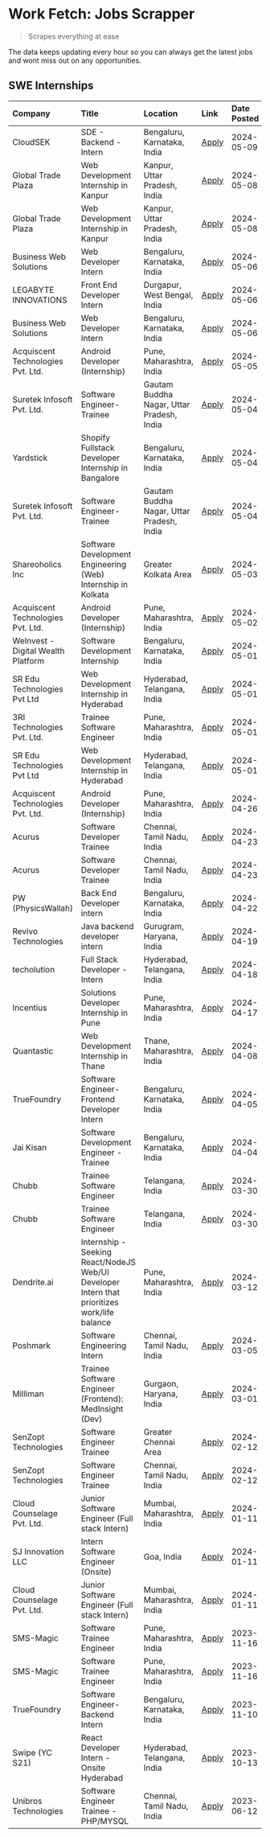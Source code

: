 # Work Fetch: Jobs Scrapper
> Scrapes everything at ease

The data keeps updating every hour so you can always get the latest jobs and wont miss out on any opportunities.

## SWE Internships
<!--START_SECTION:workfetch-->
| Company                            | Title                                                                                        | Location                                  | Link                                                                                                                                                                                                                                                                                                          | Date Posted   |
|:-----------------------------------|:---------------------------------------------------------------------------------------------|:------------------------------------------|:--------------------------------------------------------------------------------------------------------------------------------------------------------------------------------------------------------------------------------------------------------------------------------------------------------------|:--------------|
| CloudSEK                           | SDE - Backend - Intern                                                                       | Bengaluru, Karnataka, India               | [Apply](https://in.linkedin.com/jobs/view/sde-backend-intern-at-cloudsek-3920377259?position=7&pageNum=0&refId=s%2FcnflopMQIaQv1ZWjOQ3A%3D%3D&trackingId=Lqe5orNblfXO8AZvatGrHA%3D%3D&trk=public_jobs_jserp-result_search-card)                                                                               | 2024-05-09    |
| Global Trade Plaza                 | Web Development Internship in Kanpur                                                         | Kanpur, Uttar Pradesh, India              | [Apply](https://in.linkedin.com/jobs/view/web-development-internship-in-kanpur-at-global-trade-plaza-3921430242?position=28&pageNum=0&refId=s%2FcnflopMQIaQv1ZWjOQ3A%3D%3D&trackingId=TcHppeiVe42QqtLrKdagaQ%3D%3D&trk=public_jobs_jserp-result_search-card)                                                  | 2024-05-08    |
| Global Trade Plaza                 | Web Development Internship in Kanpur                                                         | Kanpur, Uttar Pradesh, India              | [Apply](https://in.linkedin.com/jobs/view/web-development-internship-in-kanpur-at-global-trade-plaza-3921430242?position=3&pageNum=2&refId=%2BnqgRO1dWIz0nrW%2BMKa%2Fig%3D%3D&trackingId=WatDwIx2xiTigOC5xrdrXw%3D%3D&trk=public_jobs_jserp-result_search-card)                                               | 2024-05-08    |
| Business Web Solutions             | Web Developer Intern                                                                         | Bengaluru, Karnataka, India               | [Apply](https://in.linkedin.com/jobs/view/web-developer-intern-at-business-web-solutions-3918747383?position=29&pageNum=0&refId=s%2FcnflopMQIaQv1ZWjOQ3A%3D%3D&trackingId=suIvgWeWNq3nBbtj5D9PMw%3D%3D&trk=public_jobs_jserp-result_search-card)                                                              | 2024-05-06    |
| LEGABYTE INNOVATIONS               | Front End  Developer Intern                                                                  | Durgapur, West Bengal, India              | [Apply](https://in.linkedin.com/jobs/view/front-end-developer-intern-at-legabyte-innovations-3918718185?position=40&pageNum=0&refId=s%2FcnflopMQIaQv1ZWjOQ3A%3D%3D&trackingId=ml3T8fQyR5IcLe798oqFrA%3D%3D&trk=public_jobs_jserp-result_search-card)                                                          | 2024-05-06    |
| Business Web Solutions             | Web Developer Intern                                                                         | Bengaluru, Karnataka, India               | [Apply](https://in.linkedin.com/jobs/view/web-developer-intern-at-business-web-solutions-3918747383?position=4&pageNum=2&refId=%2BnqgRO1dWIz0nrW%2BMKa%2Fig%3D%3D&trackingId=3HXNLCwIa%2BGZd7mhm%2F7fKA%3D%3D&trk=public_jobs_jserp-result_search-card)                                                       | 2024-05-06    |
| Acquiscent Technologies Pvt. Ltd.  | Android Developer (Internship)                                                               | Pune, Maharashtra, India                  | [Apply](https://in.linkedin.com/jobs/view/android-developer-internship-at-acquiscent-technologies-pvt-ltd-3917774887?position=55&pageNum=0&refId=s%2FcnflopMQIaQv1ZWjOQ3A%3D%3D&trackingId=4aH3pCGvIT62sN61sEETpQ%3D%3D&trk=public_jobs_jserp-result_search-card)                                             | 2024-05-05    |
| Suretek Infosoft Pvt. Ltd.         | Software Engineer-Trainee                                                                    | Gautam Buddha Nagar, Uttar Pradesh, India | [Apply](https://in.linkedin.com/jobs/view/software-engineer-trainee-at-suretek-infosoft-pvt-ltd-3916999948?position=33&pageNum=0&refId=s%2FcnflopMQIaQv1ZWjOQ3A%3D%3D&trackingId=I13p7bLgAyBuL6mcyGyBpQ%3D%3D&trk=public_jobs_jserp-result_search-card)                                                       | 2024-05-04    |
| Yardstick                          | Shopify Fullstack Developer Internship in Bangalore                                          | Bengaluru, Karnataka, India               | [Apply](https://in.linkedin.com/jobs/view/shopify-fullstack-developer-internship-in-bangalore-at-yardstick-3917652092?position=37&pageNum=0&refId=s%2FcnflopMQIaQv1ZWjOQ3A%3D%3D&trackingId=eD8cnZyqNgf6YgezFN6G1A%3D%3D&trk=public_jobs_jserp-result_search-card)                                            | 2024-05-04    |
| Suretek Infosoft Pvt. Ltd.         | Software Engineer-Trainee                                                                    | Gautam Buddha Nagar, Uttar Pradesh, India | [Apply](https://in.linkedin.com/jobs/view/software-engineer-trainee-at-suretek-infosoft-pvt-ltd-3916999948?position=8&pageNum=2&refId=%2BnqgRO1dWIz0nrW%2BMKa%2Fig%3D%3D&trackingId=Xi0Tlse5DRKWnebh2jH18A%3D%3D&trk=public_jobs_jserp-result_search-card)                                                    | 2024-05-04    |
| Shareoholics Inc                   | Software Development Engineering (Web) Internship in Kolkata                                 | Greater Kolkata Area                      | [Apply](https://in.linkedin.com/jobs/view/software-development-engineering-web-internship-in-kolkata-at-shareoholics-inc-3917065308?position=4&pageNum=0&refId=s%2FcnflopMQIaQv1ZWjOQ3A%3D%3D&trackingId=p9TB7X9Bxav7t5EyMMk1lQ%3D%3D&trk=public_jobs_jserp-result_search-card)                               | 2024-05-03    |
| Acquiscent Technologies Pvt. Ltd.  | Android Developer (Internship)                                                               | Pune, Maharashtra, India                  | [Apply](https://in.linkedin.com/jobs/view/android-developer-internship-at-acquiscent-technologies-pvt-ltd-3914355541?position=46&pageNum=0&refId=s%2FcnflopMQIaQv1ZWjOQ3A%3D%3D&trackingId=ZfvW9jF6qz5AzkgYOz%2FHgA%3D%3D&trk=public_jobs_jserp-result_search-card)                                           | 2024-05-02    |
| WeInvest - Digital Wealth Platform | Software Development Internship                                                              | Bengaluru, Karnataka, India               | [Apply](https://in.linkedin.com/jobs/view/software-development-internship-at-weinvest-digital-wealth-platform-3912867225?position=2&pageNum=0&refId=s%2FcnflopMQIaQv1ZWjOQ3A%3D%3D&trackingId=B%2Bu%2FNcwCG4qzgf71rGvfXA%3D%3D&trk=public_jobs_jserp-result_search-card)                                      | 2024-05-01    |
| SR Edu Technologies Pvt Ltd        | Web Development Internship in Hyderabad                                                      | Hyderabad, Telangana, India               | [Apply](https://in.linkedin.com/jobs/view/web-development-internship-in-hyderabad-at-sr-edu-technologies-pvt-ltd-3915582854?position=34&pageNum=0&refId=s%2FcnflopMQIaQv1ZWjOQ3A%3D%3D&trackingId=NRPY7BUYClbI4x46hEBsDA%3D%3D&trk=public_jobs_jserp-result_search-card)                                      | 2024-05-01    |
| 3RI Technologies Pvt. Ltd.         | Trainee Software Engineer                                                                    | Pune, Maharashtra, India                  | [Apply](https://in.linkedin.com/jobs/view/trainee-software-engineer-at-3ri-technologies-pvt-ltd-3912869178?position=50&pageNum=0&refId=s%2FcnflopMQIaQv1ZWjOQ3A%3D%3D&trackingId=4IilwpycogGkugKQmXUQPg%3D%3D&trk=public_jobs_jserp-result_search-card)                                                       | 2024-05-01    |
| SR Edu Technologies Pvt Ltd        | Web Development Internship in Hyderabad                                                      | Hyderabad, Telangana, India               | [Apply](https://in.linkedin.com/jobs/view/web-development-internship-in-hyderabad-at-sr-edu-technologies-pvt-ltd-3915582854?position=9&pageNum=2&refId=%2BnqgRO1dWIz0nrW%2BMKa%2Fig%3D%3D&trackingId=J5KE%2BP99BiGTPCm5Zfgs0g%3D%3D&trk=public_jobs_jserp-result_search-card)                                 | 2024-05-01    |
| Acquiscent Technologies Pvt. Ltd.  | Android Developer (Internship)                                                               | Pune, Maharashtra, India                  | [Apply](https://in.linkedin.com/jobs/view/android-developer-internship-at-acquiscent-technologies-pvt-ltd-3909395375?position=51&pageNum=0&refId=s%2FcnflopMQIaQv1ZWjOQ3A%3D%3D&trackingId=9GFUwl%2F7EOTBRaWmzhh8VA%3D%3D&trk=public_jobs_jserp-result_search-card)                                           | 2024-04-26    |
| Acurus                             | Software Developer Trainee                                                                   | Chennai, Tamil Nadu, India                | [Apply](https://in.linkedin.com/jobs/view/software-developer-trainee-at-acurus-3907363844?position=27&pageNum=0&refId=s%2FcnflopMQIaQv1ZWjOQ3A%3D%3D&trackingId=a9XDIki3Ox94zDVXz5zLkw%3D%3D&trk=public_jobs_jserp-result_search-card)                                                                        | 2024-04-23    |
| Acurus                             | Software Developer Trainee                                                                   | Chennai, Tamil Nadu, India                | [Apply](https://in.linkedin.com/jobs/view/software-developer-trainee-at-acurus-3907363844?position=2&pageNum=2&refId=%2BnqgRO1dWIz0nrW%2BMKa%2Fig%3D%3D&trackingId=q1%2FtGyb2BOXprsYhdanXyA%3D%3D&trk=public_jobs_jserp-result_search-card)                                                                   | 2024-04-23    |
| PW (PhysicsWallah)                 | Back End Developer intern                                                                    | Bengaluru, Karnataka, India               | [Apply](https://in.linkedin.com/jobs/view/back-end-developer-intern-at-pw-physicswallah-3907293630?position=22&pageNum=0&refId=s%2FcnflopMQIaQv1ZWjOQ3A%3D%3D&trackingId=nOKUxrgEol4LNXJXNAH58Q%3D%3D&trk=public_jobs_jserp-result_search-card)                                                               | 2024-04-22    |
| Revivo Technologies                | Java backend developer intern                                                                | Gurugram, Haryana, India                  | [Apply](https://in.linkedin.com/jobs/view/java-backend-developer-intern-at-revivo-technologies-3906034446?position=39&pageNum=0&refId=s%2FcnflopMQIaQv1ZWjOQ3A%3D%3D&trackingId=ZvSymlc5CEkcPkzk2DXkUw%3D%3D&trk=public_jobs_jserp-result_search-card)                                                        | 2024-04-19    |
| techolution                        | Full Stack Developer - Intern                                                                | Hyderabad, Telangana, India               | [Apply](https://in.linkedin.com/jobs/view/full-stack-developer-intern-at-techolution-3904814977?position=41&pageNum=0&refId=s%2FcnflopMQIaQv1ZWjOQ3A%3D%3D&trackingId=6z5bwZOqE%2B9Jy56SXOklAQ%3D%3D&trk=public_jobs_jserp-result_search-card)                                                                | 2024-04-18    |
| Incentius                          | Solutions Developer Internship in Pune                                                       | Pune, Maharashtra, India                  | [Apply](https://in.linkedin.com/jobs/view/solutions-developer-internship-in-pune-at-incentius-3904329499?position=23&pageNum=0&refId=s%2FcnflopMQIaQv1ZWjOQ3A%3D%3D&trackingId=4rW3eqD6%2BjXb%2FOujFTacxw%3D%3D&trk=public_jobs_jserp-result_search-card)                                                     | 2024-04-17    |
| Quantastic                         | Web Development Internship in Thane                                                          | Thane, Maharashtra, India                 | [Apply](https://in.linkedin.com/jobs/view/web-development-internship-in-thane-at-quantastic-3888221292?position=57&pageNum=0&refId=s%2FcnflopMQIaQv1ZWjOQ3A%3D%3D&trackingId=qInYjD2UPIdaGlMRN%2FhY8Q%3D%3D&trk=public_jobs_jserp-result_search-card)                                                         | 2024-04-08    |
| TrueFoundry                        | Software Engineer- Frontend Developer Intern                                                 | Bengaluru, Karnataka, India               | [Apply](https://in.linkedin.com/jobs/view/software-engineer-frontend-developer-intern-at-truefoundry-3887320206?position=24&pageNum=0&refId=s%2FcnflopMQIaQv1ZWjOQ3A%3D%3D&trackingId=J2MiPAbgYwMMch7y3hMLpA%3D%3D&trk=public_jobs_jserp-result_search-card)                                                  | 2024-04-05    |
| Jai Kisan                          | Software Development Engineer - Trainee                                                      | Bengaluru, Karnataka, India               | [Apply](https://in.linkedin.com/jobs/view/software-development-engineer-trainee-at-jai-kisan-3913911193?position=25&pageNum=0&refId=s%2FcnflopMQIaQv1ZWjOQ3A%3D%3D&trackingId=3Mi9QCv%2BXNdT%2Ff4YhEzQWw%3D%3D&trk=public_jobs_jserp-result_search-card)                                                      | 2024-04-04    |
| Chubb                              | Trainee Software Engineer                                                                    | Telangana, India                          | [Apply](https://in.linkedin.com/jobs/view/trainee-software-engineer-at-chubb-3909641440?position=26&pageNum=0&refId=s%2FcnflopMQIaQv1ZWjOQ3A%3D%3D&trackingId=N0WAa1xvgx95vGfLtz%2BDww%3D%3D&trk=public_jobs_jserp-result_search-card)                                                                        | 2024-03-30    |
| Chubb                              | Trainee Software Engineer                                                                    | Telangana, India                          | [Apply](https://in.linkedin.com/jobs/view/trainee-software-engineer-at-chubb-3909641440?position=1&pageNum=2&refId=%2BnqgRO1dWIz0nrW%2BMKa%2Fig%3D%3D&trackingId=b2HHG4Gx4xO5e84SgbB60g%3D%3D&trk=public_jobs_jserp-result_search-card)                                                                       | 2024-03-30    |
| Dendrite.ai                        | Internship - Seeking React/NodeJS Web/UI Developer Intern that prioritizes work/life balance | Pune, Maharashtra, India                  | [Apply](https://in.linkedin.com/jobs/view/internship-seeking-react-nodejs-web-ui-developer-intern-that-prioritizes-work-life-balance-at-dendrite-ai-3853583200?position=42&pageNum=0&refId=s%2FcnflopMQIaQv1ZWjOQ3A%3D%3D&trackingId=SS0jEw8M8BDwPhg%2BUwgSZA%3D%3D&trk=public_jobs_jserp-result_search-card) | 2024-03-12    |
| Poshmark                           | Software Engineering Intern                                                                  | Chennai, Tamil Nadu, India                | [Apply](https://in.linkedin.com/jobs/view/software-engineering-intern-at-poshmark-3846946793?position=45&pageNum=0&refId=s%2FcnflopMQIaQv1ZWjOQ3A%3D%3D&trackingId=GuHc2Bsnf0G%2BGaoDV6KdxA%3D%3D&trk=public_jobs_jserp-result_search-card)                                                                   | 2024-03-05    |
| Milliman                           | Trainee Software Engineer (Frontend): MedInsight (Dev)                                       | Gurgaon, Haryana, India                   | [Apply](https://in.linkedin.com/jobs/view/trainee-software-engineer-frontend-medinsight-dev-at-milliman-3792874280?position=16&pageNum=0&refId=s%2FcnflopMQIaQv1ZWjOQ3A%3D%3D&trackingId=Ar6lLxcTEBMD1PBbfmfqsg%3D%3D&trk=public_jobs_jserp-result_search-card)                                               | 2024-03-01    |
| SenZopt Technologies               | Software Engineer Trainee                                                                    | Greater Chennai Area                      | [Apply](https://in.linkedin.com/jobs/view/software-engineer-trainee-at-senzopt-technologies-3827688781?position=38&pageNum=0&refId=s%2FcnflopMQIaQv1ZWjOQ3A%3D%3D&trackingId=eF%2Bu0WVj15Bq4daVUB42rg%3D%3D&trk=public_jobs_jserp-result_search-card)                                                         | 2024-02-12    |
| SenZopt Technologies               | Software Engineer Trainee                                                                    | Chennai, Tamil Nadu, India                | [Apply](https://in.linkedin.com/jobs/view/software-engineer-trainee-at-senzopt-technologies-3827686880?position=60&pageNum=0&refId=s%2FcnflopMQIaQv1ZWjOQ3A%3D%3D&trackingId=XAyPesf0z5lTvAKvThjaIQ%3D%3D&trk=public_jobs_jserp-result_search-card)                                                           | 2024-02-12    |
| Cloud Counselage Pvt. Ltd.         | Junior Software Engineer (Full stack Intern)                                                 | Mumbai, Maharashtra, India                | [Apply](https://in.linkedin.com/jobs/view/junior-software-engineer-full-stack-intern-at-cloud-counselage-pvt-ltd-3803132814?position=32&pageNum=0&refId=s%2FcnflopMQIaQv1ZWjOQ3A%3D%3D&trackingId=ELRINBhneqqkx3ZN5Iz6gA%3D%3D&trk=public_jobs_jserp-result_search-card)                                      | 2024-01-11    |
| SJ Innovation LLC                  | Intern Software Engineer (Onsite)                                                            | Goa, India                                | [Apply](https://in.linkedin.com/jobs/view/intern-software-engineer-onsite-at-sj-innovation-llc-3799959011?position=56&pageNum=0&refId=s%2FcnflopMQIaQv1ZWjOQ3A%3D%3D&trackingId=Ld85zpr1LaYViTJiQNjWjw%3D%3D&trk=public_jobs_jserp-result_search-card)                                                        | 2024-01-11    |
| Cloud Counselage Pvt. Ltd.         | Junior Software Engineer (Full stack Intern)                                                 | Mumbai, Maharashtra, India                | [Apply](https://in.linkedin.com/jobs/view/junior-software-engineer-full-stack-intern-at-cloud-counselage-pvt-ltd-3803132814?position=7&pageNum=2&refId=%2BnqgRO1dWIz0nrW%2BMKa%2Fig%3D%3D&trackingId=BURGLVQWMzmYrQu6bc4rqQ%3D%3D&trk=public_jobs_jserp-result_search-card)                                   | 2024-01-11    |
| SMS-Magic                          | Software Trainee Engineer                                                                    | Pune, Maharashtra, India                  | [Apply](https://in.linkedin.com/jobs/view/software-trainee-engineer-at-sms-magic-3761409781?position=35&pageNum=0&refId=s%2FcnflopMQIaQv1ZWjOQ3A%3D%3D&trackingId=Fi3%2BHd07A2EwJU1abQZi4A%3D%3D&trk=public_jobs_jserp-result_search-card)                                                                    | 2023-11-16    |
| SMS-Magic                          | Software Trainee Engineer                                                                    | Pune, Maharashtra, India                  | [Apply](https://in.linkedin.com/jobs/view/software-trainee-engineer-at-sms-magic-3761409781?position=10&pageNum=2&refId=%2BnqgRO1dWIz0nrW%2BMKa%2Fig%3D%3D&trackingId=VznS3MXLQyuaq%2FooCsq1Dg%3D%3D&trk=public_jobs_jserp-result_search-card)                                                                | 2023-11-16    |
| TrueFoundry                        | Software Engineer-Backend Intern                                                             | Bengaluru, Karnataka, India               | [Apply](https://in.linkedin.com/jobs/view/software-engineer-backend-intern-at-truefoundry-3779508170?position=36&pageNum=0&refId=s%2FcnflopMQIaQv1ZWjOQ3A%3D%3D&trackingId=D0pS6iBxbcePIKjDsFN1cQ%3D%3D&trk=public_jobs_jserp-result_search-card)                                                             | 2023-11-10    |
| Swipe (YC S21)                     | React Developer Intern - Onsite Hyderabad                                                    | Hyderabad, Telangana, India               | [Apply](https://in.linkedin.com/jobs/view/react-developer-intern-onsite-hyderabad-at-swipe-yc-s21-3737600089?position=47&pageNum=0&refId=s%2FcnflopMQIaQv1ZWjOQ3A%3D%3D&trackingId=TVvn1SX0O4WeZV6P7Qtntw%3D%3D&trk=public_jobs_jserp-result_search-card)                                                     | 2023-10-13    |
| Unibros Technologies               | Software Engineer Trainee - PHP/MYSQL                                                        | Chennai, Tamil Nadu, India                | [Apply](https://in.linkedin.com/jobs/view/software-engineer-trainee-php-mysql-at-unibros-technologies-3656599241?position=43&pageNum=0&refId=s%2FcnflopMQIaQv1ZWjOQ3A%3D%3D&trackingId=is8zWRE0BSvO8CwJkV%2Bb4g%3D%3D&trk=public_jobs_jserp-result_search-card)                                               | 2023-06-12    |
<!--END_SECTION:workfetch-->
